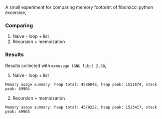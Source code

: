 A small experiment for comparing memory footprint of fibonacci python excercise, 

### Comparing
1. Naive - loop + list
2. Recursion + memoization

### Results
Results collected with ``memusage (GNU libc) 2.38``,

1. Naive - loop + list
```
Memory usage summary: heap total: 4586848, heap peak: 1531674, stack peak: 69904
```

2. Recursion + memoization

```
Memory usage summary: heap total: 4579222, heap peak: 1523417, stack peak: 69904
```



